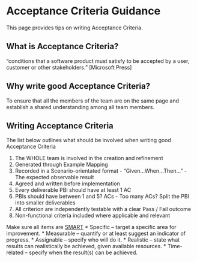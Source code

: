 # Acceptance Criteria Guidance
This page provides tips on writing Acceptance Criteria.

## What is Acceptance Criteria?
“conditions that a software product must satisfy to be accepted by a user, customer or other stakeholders.” [Microsoft Press]


## Why write good Acceptance Criteria?
To ensure that all the members of the team are on the same page and establish a shared understanding among all team members.

## Writing Acceptance Criteria

The list below outlines what should be involved when writing good Acceptance Criteria

 1. The WHOLE team is involved in the creation and refinement
 2. Generated through Example Mapping
 3. Recorded in a Scenario-orientated format - “Given…When…Then…” - The expected observable result
 4. Agreed and written before implementation
 5. Every deliverable PBI should have at least 1 AC
 6. PBIs should have between 1 and 5? ACs - Too many ACs? Split the PBI into smaller deliverables 
 8. All criterion are independently testable with a clear Pass / Fail outcome
 9. Non-functional criteria included where applicable and relevant
 
Make sure all items are [SMART](https://en.wikipedia.org/wiki/SMART_criteria)
	* Specific – target a specific area for improvement.
	* Measurable – quantify or at least suggest an indicator of progress.
	* Assignable – specify who will do it.
	* Realistic – state what results can realistically be achieved, given available resources.
	* Time-related – specify when the result(s) can be achieved.

